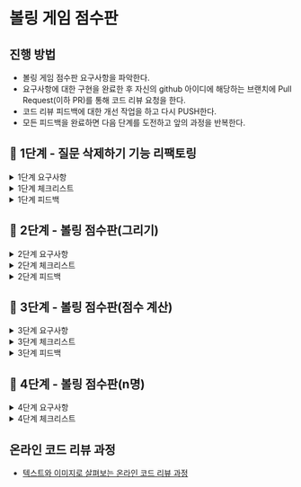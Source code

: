 # 볼링 게임 점수판
## 진행 방법
* 볼링 게임 점수판 요구사항을 파악한다.
* 요구사항에 대한 구현을 완료한 후 자신의 github 아이디에 해당하는 브랜치에 Pull Request(이하 PR)를 통해 코드 리뷰 요청을 한다.
* 코드 리뷰 피드백에 대한 개선 작업을 하고 다시 PUSH한다.
* 모든 피드백을 완료하면 다음 단계를 도전하고 앞의 과정을 반복한다.


## 🚀 1단계 - 질문 삭제하기 기능 리팩토링
<details>
    <summary> 1단계 요구사항 </summary>

### 질문 삭제하기 요구사항
- 질문 데이터를 완전히 삭제하는 것이 아니라 데이터의 상태를 삭제 상태(deleted - boolean type)로 변경한다.
- 로그인 사용자와 질문한 사람이 같은 경우 삭제 가능하다.
- 답변이 없는 경우 삭제가 가능하다.
- 질문자와 답변 글의 모든 답변자 같은 경우 삭제가 가능하다.
- 질문을 삭제할 때 답변 또한 삭제해야 하며, 답변의 삭제 또한 삭제 상태(deleted)를 변경한다.
- 질문자와 답변자가 다른 경우 답변을 삭제할 수없다.
- 질문과 답변 삭제 이력에 대한 정보를 DeleteHistory를 활용해 남긴다.

### 프로그래밍 요구사항
- qna.service.QnaService의 deleteQuestion()는 앞의 질문 삭제 기능을 구현한 코드이다. 이 메소드는 단위 테스트하기 어려운 코드와 단위 테스트 가능한 코드가 섞여 있다.
- 단위 테스트하기 어려운 코드와 단위 테스트 가능한 코드를 분리해 단위 테스트 가능한 코드 에 대해 단위 테스트를 구현한다.

</details>

<details>
    <summary> 1단계 체크리스트 </summary>

### 질문 삭제 기능을 도메인으로 리팩토링

**도메인 분리**
- [X] 작성정보는 글의 내용과 글쓴이 정보, 삭제여부를 가진다.
- [X] 작성정보는 글쓴이가 동일한지 확인할 수 있다.
- [X] 삭제정보는 글의 id와 타입, 그리고 삭제자의 정보를 가진다.
- [X] 글의 타입은 해당 글이 질문글인지 답변글인지 구분할 수 있다.
  
**비즈니스 로직을 도메인으로 이동**
- [X] 질문글과 답변 목록중에 작성자와 다른 사람이 있는지 확인한다.
- [X] 질문글을 삭제하면 그와 관련된 답변 목록을 삭제할 수 있다.
- [X] 질문글과 답변 삭제시 삭제 기록을 남길 수 있다.

**리팩토링**
- [X] 사용하지 않는 메소드를 제거한다.


</details>

<details>
    <summary> 1단계 피드백 </summary>

### 피드백 [링크](https://github.com/next-step/java-bowling/pull/520)
- 상속 depth는 한 번정도, AbstractEntity에서는 보통 도메인의 공통관심사 정도 구현
- 생성자 내부 validation 로직보다는 static of에서 접근, static validation로 추출하여 각각 활용
- parameter에 list를 넘기기보다는 새 리스트 반환이 사이드 이펙트 방지
- ❗Instanceof는 안티패턴❗ 
  하위 타입에서 메소드 재정의하는 방식으로 사용 (getContentType처럼)
- 메소드명은 이름을 내포하게끔 (isOwner? validOwner?)

</details>

## 🚀 2단계 - 볼링 점수판(그리기)
<details>
    <summary> 2단계 요구사항 </summary>

### 기능 요구사항
- 최종 목표는 볼링 점수를 계산하는 프로그램을 구현한다. 1단계 목표는 점수 계산을 제외한 볼링 게임 점수판을 구현하는 것이다.
- 각 프레임이 스트라이크이면 "X", 스페어이면 "9 | /", 미스이면 "8 | 1", 과 같이 출력하도록 구현한다.
  - 스트라이크(strike) : 프레임의 첫번째 투구에서 모든 핀(10개)을 쓰러트린 상태
  - 스페어(spare) : 프레임의 두번재 투구에서 모든 핀(10개)을 쓰러트린 상태
  - 미스(miss) : 프레임의 두번재 투구에서도 모든 핀이 쓰러지지 않은 상태
  - 거터(gutter) : 핀을 하나도 쓰러트리지 못한 상태. 거터는 "-"로 표시
- 10 프레임은 스트라이크이거나 스페어이면 한 번을 더 투구할 수 있다.

### 프로그램 실행 결과

```
플레이어 이름은(3 english letters)?: PJS
| NAME |  01  |  02  |  03  |  04  |  05  |  06  |  07  |  08  |  09  |  10  |
|  PJS |      |      |      |      |      |      |      |      |      |      |

1프레임 투구 : 10
| NAME |  01  |  02  |  03  |  04  |  05  |  06  |  07  |  08  |  09  |  10  |
|  PJS |  X   |      |      |      |      |      |      |      |      |      |

2프레임 투구 : 8
| NAME |  01  |  02  |  03  |  04  |  05  |  06  |  07  |  08  |  09  |  10  |
|  PJS |  X   |  8   |      |      |      |      |      |      |      |      |

2프레임 투구 : 2
| NAME |  01  |  02  |  03  |  04  |  05  |  06  |  07  |  08  |  09  |  10  |
|  PJS |  X   |  8|/ |      |      |      |      |      |      |      |      |

3프레임 투구 :  7
| NAME |  01  |  02  |  03  |  04  |  05  |  06  |  07  |  08  |  09  |  10  |
|  PJS |  X   |  8|/ |  7   |      |      |      |      |      |      |      |

3프레임 투구 :  : 0
| NAME |  01  |  02  |  03  |  04  |  05  |  06  |  07  |  08  |  09  |  10  |
|  PJS |  X   |  8|/ |  7|- |      |      |      |      |      |      |      |
...

```

</details>

<details>
    <summary> 2단계 체크리스트 </summary>

### 프레임 구성요소
- [X] 핀은 시도한 투구횟수와 남아있는 핀의 개수로 구성된다.
- [X] 투구개수는 쓰러뜨릴 핀의 수로 구성된다. 
- [X] 투구시 투구개수만큼 핀의 개수를 무너뜨릴 수 있다.
- [X] 투구결과는 투구결과타입을 지닌다.
- [X] 투구결과 타입은 타입에 따른 표현 방식을 지닌다.

### 프레임
- [X] 각 프레임은 인덱스와 핀, 투구결과로 구성된다.
- [X] 투구결과를 toString 문자열로 표현할 수 있다.
- [X] 1~9번째 프레임은 일반프레임, 10번째는 마지막 프레임으로 구현한다.
- [X] 일반프레임과 마지막 프레임간의 구분되는 roll 로직을 구성한다.
- [X] 프레임들을 관리하는 프레임목록에서 한 경기씩 실행한다.

### 플레이어
- [X] 세 글자의 이름을 지닌 플레이어를 생성한다.

### 입출력
- [X] 플레이어를 입력받는다.
- [X] 해당번째 프레임의 투구수를 입력받는다.
- [X] 실행 결과를 출력한다.

</details>


<details>
    <summary> 2단계 피드백 </summary>

### [피드백링크](https://github.com/next-step/java-bowling/pull/539)
- 모든 객체가 불변성을 띌 필요는 없음 상황에 적절하게 사용할 것
- ``Pin``의 불변화는 실제 볼링장처럼 서있는지, 넘어져있는지를 표현할 수 있음 (10개의 핀을 관리하는 ``Pins``와 함께)
- ``public`` 메소드를 ``private``보다 상단에 위치시키기
- ``Interface``를 통한 상수 정의는 적절X  
  => 상수를 전달시켜야할 필요가 있다면 ``abstract class``로 전환해보는 걸 고려햐기


</details>

## 🚀 3단계 - 볼링 점수판(점수 계산)
<details>
    <summary> 3단계 요구사항 </summary>

### 기능 요구사항
사용자 1명의 볼링 게임 점수를 관리할 수 있는 프로그램을 구현한다.

### 프로그래밍 요구사항
객체지향 5원칙을 지키면서 프로그래밍한다.

### 프로그램 실행 결과
```
플레이어 이름은(3 english letters)?: PJS
| NAME |  01  |  02  |  03  |  04  |  05  |  06  |  07  |  08  |  09  |  10  |
|  PJS |      |      |      |      |      |      |      |      |      |      |
|      |      |      |      |      |      |      |      |      |      |      |

1프레임 투구 : 10
| NAME |  01  |  02  |  03  |  04  |  05  |  06  |  07  |  08  |  09  |  10  |
|  PJS |  X   |      |      |      |      |      |      |      |      |      |
|      |      |      |      |      |      |      |      |      |      |      |

2프레임 투구  : 8
| NAME |  01  |  02  |  03  |  04  |  05  |  06  |  07  |  08  |  09  |  10  |
|  PJS |  X   |  8   |      |      |      |      |      |      |      |      |
|      |      |      |      |      |      |      |      |      |      |      |

2프레임 투구 : 2
| NAME |  01  |  02  |  03  |  04  |  05  |  06  |  07  |  08  |  09  |  10  |
|  PJS |  X   |  8|/ |      |      |      |      |      |      |      |      |
|      |  20  |      |      |      |      |      |      |      |      |      |

3프레임 투구 : 8
| NAME |  01  |  02  |  03  |  04  |  05  |  06  |  07  |  08  |  09  |  10  |
|  PJS |  X   |  8|/ |   8  |      |      |      |      |      |      |      |
|      |  20  |  38  |      |      |      |      |      |      |      |      |

3프레임 투구 : 1
| NAME |  01  |  02  |  03  |  04  |  05  |  06  |  07  |  08  |  09  |  10  |
|  PJS |  X   |  8|/ |  8|1 |      |      |      |      |      |      |      |
|      |  20  |  38  |  47  |      |      |      |      |      |      |      |

...
```

</details>

<details>
    <summary> 3단계 체크리스트 </summary>

### 단일 프레임 단위
- [X] 점수 객체는 점수값과 추가로 합산된 횟수를 관리한다.
- [X] 결과타입은 타입에 따라 추가로 점수를 합산할 수 있다.

### 프레임전체 범위
- [X] 각 프레임들은 추가점수 합산을 할 수 있고, 점수 결과를 보여줄 수 있다.

### 입출력
- [X] 점수결과 목록을 출력할 수 있다.

</details>

<details>
    <summary> 3단계 피드백 </summary>

### [피드백링크](https://github.com/next-step/java-bowling/pull/547)

1. 점수 구분 로직은 Score 내부 수행  
  - strike 점수인지, gutter 점수인지 확인하고  
  - strike와 spare로 구분하던 더한 횟수를, 애초에 생성시에 남은 횟수 초기화를 해주어서 또다시 if를 사용하지 않도록 변경

2. 추상메소드만 사용시 추상클래스보다는 Interface  
  - 같은 인터페이스를 상속하더라도 중복로직이 있으면 추상클래스로 분리하기

3. text fixture는 외부에서 재사용되는게 아니면 test case 내부에서 수행

</details>


## 🚀 4단계 - 볼링 점수판(n명)
<details>
    <summary> 4단계 요구사항 </summary>

### 기능 요구사항
1명 이상의 사용자가 사용할 수 있는 볼링게임 점수판을 구현한다.

### 프로그래밍 요구사항
- 객체지향 생활 체조 원칙을 지키면서 프로그래밍한다.
- 객체지향 5원칙을 지키면서 프로그래밍한다.

### 프로그램 실행 결과

```
How many people? 2
플레이어 1의 이름은?(3 english letters): PJS
플레이어 2의 이름은?(3 english letters): KYJ
| NAME |  01  |  02  |  03  |  04  |  05  |  06  |  07  |  08  |  09  |  10  |
|  PJS |      |      |      |      |      |      |      |      |      |      |
|      |      |      |      |      |      |      |      |      |      |      |
|  KYJ |      |      |      |      |      |      |      |      |      |      |
|      |      |      |      |      |      |      |      |      |      |      |

PJS's turn : 10
| NAME |  01  |  02  |  03  |  04  |  05  |  06  |  07  |  08  |  09  |  10  |
|  PJS |  X   |      |      |      |      |      |      |      |      |      |
|      |      |      |      |      |      |      |      |      |      |      |
|  KYJ |      |      |      |      |      |      |      |      |      |      |
|      |      |      |      |      |      |      |      |      |      |      |

KYJ's turn : 8
| NAME |  01  |  02  |  03  |  04  |  05  |  06  |  07  |  08  |  09  |  10  |
|  PJS |  X   |      |      |      |      |      |      |      |      |      |
|      |      |      |      |      |      |      |      |      |      |      |
|  KYJ |  8   |      |      |      |      |      |      |      |      |      |
|      |      |      |      |      |      |      |      |      |      |      |

KYJ's turn : 2
| NAME |  01  |  02  |  03  |  04  |  05  |  06  |  07  |  08  |  09  |  10  |
|  PJS |  X   |      |      |      |      |      |      |      |      |      |
|      |      |      |      |      |      |      |      |      |      |      |
|  KYJ |  8|/ |      |      |      |      |      |      |      |      |      |
|      |      |      |      |      |      |      |      |      |      |      |

PJS's turn : 8
| NAME |  01  |  02  |  03  |  04  |  05  |  06  |  07  |  08  |  09  |  10  |
|  PJS |  X   |  8   |      |      |      |      |      |      |      |      |
|      |      |      |      |      |      |      |      |      |      |      |
|  KYJ |  8|/ |      |      |      |      |      |      |      |      |      |
|      |      |      |      |      |      |      |      |      |      |      |

PJS's turn : 2
| NAME |  01  |  02  |  03  |  04  |  05  |  06  |  07  |  08  |  09  |  10  |
|  PJS |  X   |  8|/ |      |      |      |      |      |      |      |      |
|      |  20  |      |      |      |      |      |      |      |      |      |
|  KYJ |  8|/ |      |      |      |      |      |      |      |      |      |
|      |      |      |      |      |      |      |      |      |      |      |

KYJ's turn : 10
| NAME |  01  |  02  |  03  |  04  |  05  |  06  |  07  |  08  |  09  |  10  |
|  PJS |  X   |  8|/ |      |      |      |      |      |      |      |      |
|      |  20  |      |      |      |      |      |      |      |      |      |
|  KYJ |  8|/ |  X   |      |      |      |      |      |      |      |      |
|      |  20  |      |      |      |      |      |      |      |      |      |

PJS's turn :

...
```


</details>


<details>
    <summary> 4단계 체크리스트 </summary>

- [X] 플레이어는 이름과 프레임 목록을 지닌다
- [X] 플레이어는 자신의 차례가 오면 볼을 한 번 굴릴 수 있다.
- [X] 플레이어는 경기 상황과 경기가 완료되었는지를 파악할 수 있다.
- [X] 플레이어 목록은 차례를 돌아가며 게임을 진행한다.
- [X] 플레이어 목록은 플레이어 전원이 종료될때까지 게임을 진행한다.
- [ ] 모든 게임이 종료된 후 우승자를 발표한다.

</details>



## 온라인 코드 리뷰 과정
* [텍스트와 이미지로 살펴보는 온라인 코드 리뷰 과정](https://github.com/next-step/nextstep-docs/tree/master/codereview)